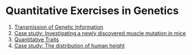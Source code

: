 # Quantitative Exercises in Genetics

1. <a href="./TGI" target="_blank">Transmission of Genetic Information</a>
1. <a href="./TGI-Case-Study" target="_blank">Case study: Investigating a newly discovered muscle mutation in mice</a>
1. <a href="./QT" target="_blank">Quantitative Traits</a>
1. <a href="./QT-Case-Study" target="_blank">Case study: The distribution of human height</a>
